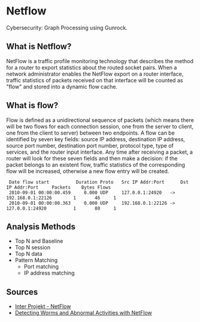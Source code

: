 # Netflow
Cybersecurity: Graph Processing using Gunrock.

## What is Netflow?
NetFlow is a traffic profile monitoring technology that describes the method for a router to export statistics about the routed socket pairs. When a network administrator enables the NetFlow export on a router interface, traffic statistics of packets received on that interface will be counted as "flow" and stored into a dynamic flow cache.

## What is flow?
Flow is defined as a unidirectional sequence of packets (which means there will be two flows for each connection session, one from the server to client, one from the client to server) between two endpoints. A flow can be identified by seven key fields: source IP address, destination IP address, source port number, destination port number, protocol type, type of services, and the router input interface. Any time after receiving a packet, a router will look for these seven fields and then make a decision: if the packet belongs to an existent flow, traffic statistics of the corresponding flow will be increased, otherwise a new flow entry will be created.

```
 Date flow start          Duration Proto   Src IP Addr:Port      Dst IP Addr:Port     Packets    Bytes Flows
 2010-09-01 00:00:00.459     0.000 UDP     127.0.0.1:24920   ->  192.168.0.1:22126        1       46     1
 2010-09-01 00:00:00.363     0.000 UDP     192.168.0.1:22126 ->  127.0.0.1:24920          1       80     1
```
 
## Analysis Methods
* Top N and Baseline
* Top N session
* Top N data
* Pattern Matching
  * Port matching
  * IP address matching
  
## Sources
* [Inter Projekt - NetFlow](https://pliki.ip-sa.pl/wiki/Wiki.jsp?page=NetFlow)
* [Detecting Worms and Abnormal Activities with NetFlow](https://www.symantec.com/connect/articles/detecting-worms-and-abnormal-activities-netflow-part-1)
